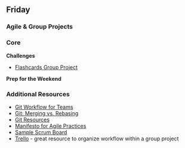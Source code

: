 ## Friday
### Agile & Group Projects

### Core

**Challenges**

- [Flashcards Group Project](../../../../web-flashcards-challenge)

**Prep for the Weekend**


### Additional Resources

- [Git Workflow for Teams](../resources/mikelikesbikes_ccbf4c7fd90e647138c6.md)
- [Git: Merging vs. Rebasing](https://www.atlassian.com/git/tutorials/merging-vs-rebasing/conceptual-overview)
- [Git Resources](http://git-scm.com/book/en/v2/Getting-Started-About-Version-Control)
- [Manifesto for Agile Practices](http://agilemanifesto.org/)
- [Sample Scrum Board](http://amareshv.files.wordpress.com/2011/03/fairydustboard_20110324.jpg)
- [Trello](https://trello.com/) - great resource to organize workflow within a group project

